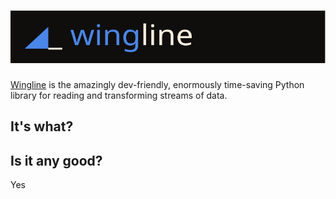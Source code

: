 # ![Wingline: A simple line-based data reader and transformer](./wingline-logo.svg)
[Wingline](https://github.com/HappyEinara/wingline) is the amazingly dev-friendly,
enormously time-saving Python library for reading and transforming streams of data.

## It's what?

## Is it any good?
Yes
